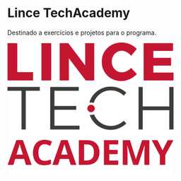 # Lince TechAcademy
Destinado a exercícios e projetos para o programa.

  <img height="300em" src="https://github.com/jeffersoncardoso100/Lince-Tech-Academy/blob/master/.idea/LINCE%20TECH%20ACADEMY.png"/>
